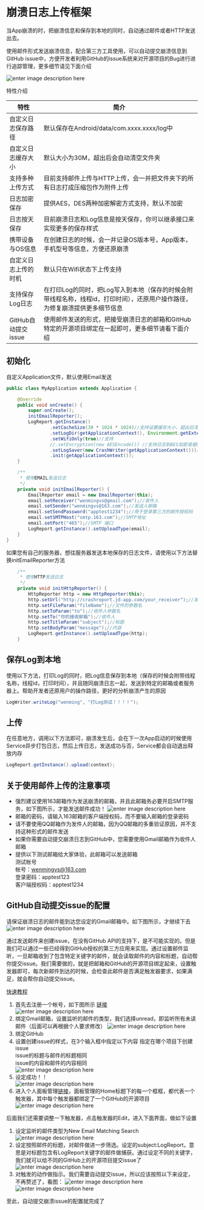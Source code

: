 # 崩溃日志上传框架
当App崩溃的时，把崩溃信息和保存到本地的同时，自动通过邮件或者HTTP发送出去。

使用邮件形式发送崩溃信息，配合第三方工具使用，可以自动提交崩溃信息到GitHub issue中，方便开发者利用GitHub的issue系统来对开源项目的Bug进行进行追踪管理，更多细节请见下面介绍
   
![enter image description here](http://ww1.sinaimg.cn/mw690/691cc151gw1f5zb0qor9nj208p092gm1.jpg)
   
特性介绍  
    
| 特性|简介|
| ------ | ------ |
|自定义日志保存路径 |默认保存在Android/data/com.xxxx.xxxx/log中|
|自定义日志缓存大小|默认大小为30M，超出后会自动清空文件夹|
|支持多种上传方式|目前支持邮件上传与HTTP上传，会一并把文件夹下的所有日志打成压缩包作为附件上传|
|日志加密保存|提供AES，DES两种加密解密方式支持，默认不加密|
|日志按天保存|目前崩溃日志和Log信息是按天保存，你可以继承接口来实现更多的保存样式|
|携带设备与OS信息|在创建日志的时候，会一并记录OS版本号，App版本，手机型号等信息，方便还原崩溃|
|自定义日志上传的时机|默认只在Wifi状态下上传支持|
|支持保存Log日志|在打印Log的同时，把Log写入到本地（保存的时候会附带线程名称，线程id，打印时间），还原用户操作路径，为修复崩溃提供更多细节信息|
|GitHub自动提交issue|使用邮件发送的形式，把接受崩溃日志的邮箱和GitHub特定的开源项目绑定在一起即可，更多细节请看下面介绍|


## 初始化
自定义Application文件，默认使用Email发送
``` java
public class MyApplication extends Application {

    @Override
    public void onCreate() {
        super.onCreate();
        initEmailReporter();
        LogReport.getInstance()
                .setCacheSize(30 * 1024 * 1024)//支持设置缓存大小，超出后清空
                .setLogDir(getApplicationContext(), Environment.getExternalStorageDirectory().getPath() + "/LogReport/")//支持自定义日志保存路径
                .setWifiOnly(true)//支持
                //.setEncryption(new AESEncode()) //支持日志到AES加密或者DES加密，默认不开启
                .setLogSaver(new CrashWriter(getApplicationContext()))//支持自定义保存崩溃信息的样式
                .init(getApplicationContext());
    }

    /**
     * 使用EMAIL发送日志
     */
    private void initEmailReporter() {
        EmailReporter email = new EmailReporter(this);
        email.setReceiver("wenmingvs@gmail.com");//收件人
        email.setSender("wenmingvs@163.com");//发送人邮箱
        email.setSendPassword("apptest1234");//用于登录第三方的邮件授权码
        email.setSMTPHost("smtp.163.com");//SMTP地址
        email.setPort("465");//SMTP 端口
        LogReport.getInstance().setUploadType(email);
    }    
}
```

如果您有自己的服务器，想往服务器发送本地保存的日志文件，请使用以下方法替换initEmailReporter方法

``` java
    /**
     * 使用HTTP发送日志
     */
    private void initHttpReporter() {
        HttpReporter http = new HttpReporter(this);
        http.setUrl("http://crashreport.jd-app.com/your_receiver");//发送请求的地址
        http.setFileParam("fileName");//文件的参数名
        http.setToParam("to");//收件人参数名
        http.setTo("你的接收邮箱");//收件人
        http.setTitleParam("subject");//标题
        http.setBodyParam("message");//内容
        LogReport.getInstance().setUploadType(http);
    }
```
## 保存Log到本地
使用以下方法，打印Log的同时，把Log信息保存到本地（保存的时候会附带线程名称，线程id，打印时间），并且随同崩溃日志一起，发送到特定的邮箱或者服务器上。帮助开发者还原用户的操作路径，更好的分析崩溃产生的原因
``` java
LogWriter.writeLog("wenming", "打Log测试！！！！");
```

## 上传
在任意地方，调用以下方法即可，崩溃发生后，会在下一次App启动的时候使用Service异步打包日志，然后上传日志，发送成功与否，Service都会自动退出释放内存
``` java
LogReport.getInstance().upload(context);
```

## 关于使用邮件上传的注意事项
- 强烈建议使用163邮箱作为发送崩溃的邮箱，并且此邮箱务必要开启SMTP服务，如下图所示，才能发送邮件成功！
![enter image description here](http://ww1.sinaimg.cn/mw690/691cc151gw1f5zafbkamrj20fl05kaa8.jpg)
- 邮箱的密码，请输入163邮箱的客户端授权码，而不要输入邮箱的登录密码
- 请不要使用QQ邮箱作为发件人的邮箱，因为QQ邮箱的多重验证原因，并不支持这种形式的邮件发送
- 如果你需要自动提交崩溃日志到GitHub中，您需要使用Gmail邮箱作为收件人邮箱
- 提供以下测试邮箱给大家体验，此邮箱可以发送邮箱   
测试帐号   
帐号：wenmingvs@163.com   
登录密码：apptest123   
客户端授权码：apptest1234   

## GitHub自动提交issue的配置
请保证崩溃日志的邮件能到达您设定的Gmail邮箱中。如下图所示，才继续下去
![enter image description here](http://ww2.sinaimg.cn/mw690/691cc151gw1f5zg1m39koj212f06ydh9.jpg)

通过发送邮件来创建issue，在没有GitHub API的支持下，是不可能实现的。但是我们可以通过一些已经得到GitHub授权的第三方应用来实现。通过设置邮件监听，一旦邮箱收到了包含特定关键字的邮件，就会读取邮件的内容和标题，自动帮你提交issue。我们需要做的，就是把邮箱和GitHub的开源项目绑定起来，设置触发器即可，每次新邮件到达的时候，会检查此邮件是否满足触发器要求，如果满足，就会帮你自动提交issue。

[快速教程](https://zapier.com/zapbook/zaps/10314/create-github-issues-from-new-emails-on-gmail/)

1. 首先去注册一个帐号，如下图所示 [链接](https://zapier.com/app/min/10314/start)   
![enter image description here](http://ww1.sinaimg.cn/mw690/691cc151gw1f605xtdfudj20fg0gmab5.jpg)
2. 绑定Gmail邮箱，设置监听的邮件的类型，我们选择unread，即监听所有未读邮件（后面可以再根据个人要求修改）
![enter image description here](http://ww1.sinaimg.cn/mw690/691cc151gw1f6085s90r3j20hi0nwwge.jpg)
3. 绑定GitHub
4. 设置创建issue的样式，在3个输入框中指定以下内容
指定在哪个项目下创建issue   
issue的标题与邮件的标题相同   
issue的内容和邮件的内容相同   
![enter image description here](http://ww4.sinaimg.cn/mw690/691cc151gw1f6085rjwcnj20hi0jrmy6.jpg)
5. 设定成功！！   
![enter image description here](http://ww3.sinaimg.cn/mw690/691cc151gw1f6085qy072j20gl0cv0tb.jpg)
6.  进入个人面板管理[链接](https://zapier.com/app/dashboard)，面板管理的Home标题下的每一个框框，都代表一个触发器，其中每个触发器都绑定了一个GitHub的开源项目   
![enter image description here](http://ww3.sinaimg.cn/mw1024/691cc151gw1f608iv7j2zj20kl04pwen.jpg)

后面我们还需要调整一下触发器，点击触发器的Edit，进入下面界面，做如下设置

1. 设定监听的邮件类型为New Email Matching Search
![enter image description here](http://ww1.sinaimg.cn/mw1024/691cc151gw1f609h9ptsnj21280hmdj6.jpg)
2. 设定按照邮件的标题，对邮件做进一步筛选。设定的subject:LogReport，意思是对标题包含有LogReport关键字的邮件做捕获。通过设定不同的关键字，我们就可以给不同的GitHub上的开源项目提交issue了
![enter image description here](http://ww3.sinaimg.cn/mw690/691cc151gw1f609mtbm4cj21290d6go6.jpg)
3. 对触发的动作做指示。我们需要自动提交issue，所以应该按照以下来设定，不再赘述了，看图：
![enter image description here](http://ww4.sinaimg.cn/mw690/691cc151gw1f609uz3aswj21220jpq6c.jpg)
![enter image description here](http://ww2.sinaimg.cn/mw690/691cc151gw1f609uy5bjbj211v0jk0w6.jpg)

至此，自动提交崩溃issue的配置就完成了

